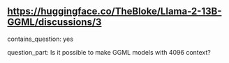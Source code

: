 ## https://huggingface.co/TheBloke/Llama-2-13B-GGML/discussions/3

contains_question: yes

question_part: Is it possible to make GGML models with 4096 context?